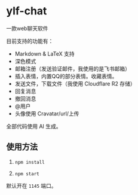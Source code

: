 # ylf-chat

一款web聊天软件

目前支持的功能有：

* Markdown & LaTeX 支持
* 深色模式
* 邮箱注册（发送验证邮件，我使用的是飞书邮箱）
* 插入表情，内置QQ的部分表情。收藏表情。
* 发送文件，下载文件（我使用 Cloudflare R2 存储）
* 回复消息
* 撤回消息
* @用户
* 头像使用 Cravatar/url/上传

全部代码使用 AI 生成。

## 使用方法

1. `npm install`

2. `npm start`

默认开在 `1145` 端口。
